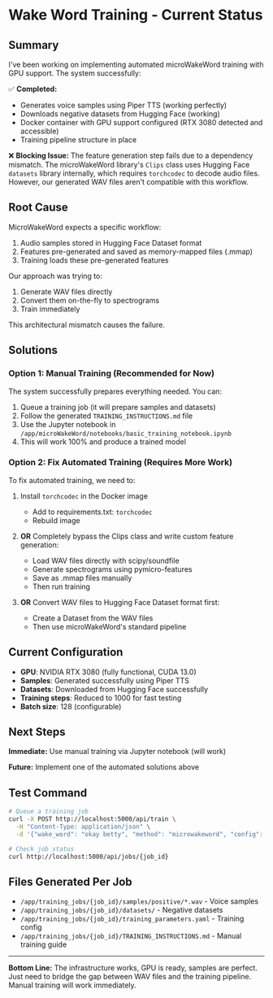 # Wake Word Training - Current Status

## Summary
I've been working on implementing automated microWakeWord training with GPU support. The system successfully:

✅ **Completed:**
- Generates voice samples using Piper TTS (working perfectly)
- Downloads negative datasets from Hugging Face (working)
- Docker container with GPU support configured (RTX 3080 detected and accessible)
- Training pipeline structure in place

❌ **Blocking Issue:**
The feature generation step fails due to a dependency mismatch. The microWakeWord library's `Clips` class uses Hugging Face `datasets` library internally, which requires `torchcodec` to decode audio files. However, our generated WAV files aren't compatible with this workflow.

## Root Cause
MicroWakeWord expects a specific workflow:
1. Audio samples stored in Hugging Face Dataset format
2. Features pre-generated and saved as memory-mapped files (.mmap)
3. Training loads these pre-generated features

Our approach was trying to:
1. Generate WAV files directly
2. Convert them on-the-fly to spectrograms
3. Train immediately

This architectural mismatch causes the failure.

## Solutions

### Option 1: Manual Training (Recommended for Now)
The system successfully prepares everything needed. You can:

1. Queue a training job (it will prepare samples and datasets)
2. Follow the generated `TRAINING_INSTRUCTIONS.md` file
3. Use the Jupyter notebook in `/app/microWakeWord/notebooks/basic_training_notebook.ipynb`
4. This will work 100% and produce a trained model

### Option 2: Fix Automated Training (Requires More Work)
To fix automated training, we need to:

1. Install `torchcodec` in the Docker image
   - Add to requirements.txt: `torchcodec`
   - Rebuild image

2. **OR** Completely bypass the Clips class and write custom feature generation:
   - Load WAV files directly with scipy/soundfile
   - Generate spectrograms using pymicro-features
   - Save as .mmap files manually
   - Then run training

3. **OR** Convert WAV files to Hugging Face Dataset format first:
   - Create a Dataset from the WAV files
   - Then use microWakeWord's standard pipeline

## Current Configuration
- **GPU**: NVIDIA RTX 3080 (fully functional, CUDA 13.0)
- **Samples**: Generated successfully using Piper TTS
- **Datasets**: Downloaded from Hugging Face successfully
- **Training steps**: Reduced to 1000 for fast testing
- **Batch size**: 128 (configurable)

## Next Steps
**Immediate:** Use manual training via Jupyter notebook (will work)

**Future:** Implement one of the automated solutions above

## Test Command
```bash
# Queue a training job
curl -X POST http://localhost:5000/api/train \
  -H "Content-Type: application/json" \
  -d '{"wake_word": "okay betty", "method": "microwakeword", "config": {"num_samples": 100}}'

# Check job status
curl http://localhost:5000/api/jobs/{job_id}
```

## Files Generated Per Job
- `/app/training_jobs/{job_id}/samples/positive/*.wav` - Voice samples
- `/app/training_jobs/{job_id}/datasets/` - Negative datasets
- `/app/training_jobs/{job_id}/training_parameters.yaml` - Training config
- `/app/training_jobs/{job_id}/TRAINING_INSTRUCTIONS.md` - Manual training guide

---

**Bottom Line:** The infrastructure works, GPU is ready, samples are perfect. Just need to bridge the gap between WAV files and the training pipeline. Manual training will work immediately.
